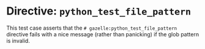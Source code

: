 # Directive: `python_test_file_pattern`

This test case asserts that the `# gazelle:python_test_file_pattern` directive
fails with a nice message (rather than panicking) if the glob pattern is invalid.
